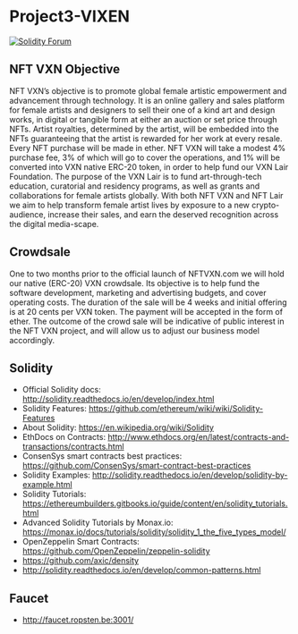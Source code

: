 # Project3-VIXEN
[![Solidity Forum](https://img.shields.io/badge/Solidity_Forum%20-discuss-brightgreen?style=plastic&logo=discourse)](https://forum.soliditylang.org/)

## NFT VXN Objective

NFT VXN’s objective is to promote global female artistic empowerment and advancement through technology. It is an online gallery and sales platform for female artists and designers to sell their one of a kind art and design works, in digital or tangible form at either an auction or set price through NFTs.  Artist royalties, determined by the artist, will be embedded into the NFTs guaranteeing that the artist is rewarded for her work at every resale.  Every NFT purchase will be made in ether. NFT VXN will take a modest  4% purchase fee, 3% of which will go to cover the operations, and 1% will be converted into VXN native ERC-20 token, in order to help fund our VXN Lair Foundation. The purpose of the VXN Lair is to fund art-through-tech education, curatorial and residency programs, as well as grants and collaborations for female artists globally.  With both NFT VXN and NFT Lair we aim to help transform female artist lives by exposure to a new crypto-audience, increase their sales, and earn the deserved recognition across the digital media-scape.

## Crowdsale

One to two months prior to the official launch of NFTVXN.com we will hold our native (ERC-20) VXN crowdsale. Its objective is to help fund the software development, marketing and advertising budgets, and cover operating costs. The duration of the sale will be 4 weeks and initial offering is at 20 cents per VXN token. The payment will be accepted in the form of ether. The outcome of the crowd sale will be indicative of public interest in the NFT VXN project, and will allow us to adjust our business model accordingly.  


## Solidity
* Official Solidity docs: http://solidity.readthedocs.io/en/develop/index.html
* Solidity Features: https://github.com/ethereum/wiki/wiki/Solidity-Features
* About Solidity: https://en.wikipedia.org/wiki/Solidity
* EthDocs on Contracts: http://www.ethdocs.org/en/latest/contracts-and-transactions/contracts.html
* ConsenSys smart contracts best practices: https://github.com/ConsenSys/smart-contract-best-practices
* Solidity Examples: http://solidity.readthedocs.io/en/develop/solidity-by-example.html
* Solidity Tutorials: https://ethereumbuilders.gitbooks.io/guide/content/en/solidity_tutorials.html
* Advanced Solidity Tutorials by Monax.io: https://monax.io/docs/tutorials/solidity/solidity_1_the_five_types_model/
* OpenZeppelin Smart Contracts: https://github.com/OpenZeppelin/zeppelin-solidity
* https://github.com/axic/density
* http://solidity.readthedocs.io/en/develop/common-patterns.html


## Faucet
* http://faucet.ropsten.be:3001/





